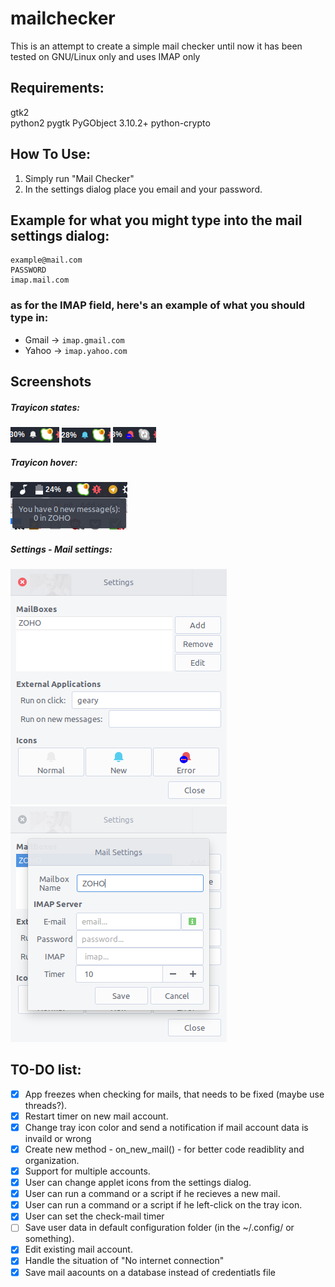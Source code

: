 # mailchecker
This is an attempt to create a simple mail checker
until now it has been tested on GNU/Linux only and uses IMAP only

Requirements:
--------------
gtk2  
python2
pygtk
PyGObject 3.10.2+
python-crypto

How To Use:
------------
1. Simply run "Mail Checker"
2. In the settings dialog place you email and your password.

Example for what you might type into the mail settings dialog:
---------------------------------------------------
```
example@mail.com  
PASSWORD
imap.mail.com
```
### as for the IMAP field, here's an example of what you should type in:
- Gmail -> `imap.gmail.com`
- Yahoo -> `imap.yahoo.com`

Screenshots
-----------
##### Trayicon states:
![No New Mail](imgs/no_new_mails.png)
![New Mail](imgs/new_mail(s).png)
![Connection Problem](imgs/connection_problem.png)
<br />
##### Trayicon hover:
![Trayicon Hover](imgs/hover.png)
<br />
##### Settings - Mail settings:
![Settings Dialog](imgs/settings.png)
![Mail Settings Dialog](imgs/mail_settings.png)

TO-DO list:
------------
- [x] App freezes when checking for mails, that needs to be fixed (maybe use threads?).
- [x] Restart timer on new mail account.
- [x] Change tray icon color and send a notification if mail account data is invaild or wrong
- [x] Create new method - on_new_mail() - for better code readiblity and organization.
- [x] Support for multiple accounts.
- [x] User can change applet icons from the settings dialog.
- [x] User can run a command or a script if he recieves a new mail.
- [x] User can run a command or a script if he left-click on the tray icon.
- [x] User can set the check-mail timer
- [ ] Save user data in default configuration folder (in the ~/.config/ or something).
- [x] Edit existing mail account.
- [x] Handle the situation of "No internet connection"
- [x] Save mail aacounts on a database instead of credentiatls file
